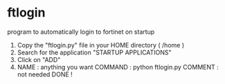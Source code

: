 # ftlogin
program to automatically login to fortinet on startup
1) Copy the "ftlogin.py" file in your HOME directory ( /home )
2) Search for the application "STARTUP APPLICATIONS"
3) Click on "ADD"
4) NAME : anything you want
   COMMAND : python ftlogin.py
   COMMENT : not needed
DONE !
